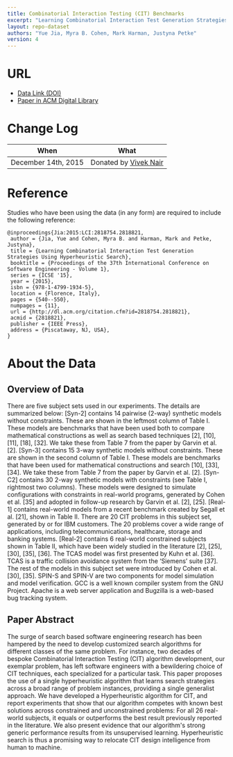 ```yaml
---
title: Combinatorial Interaction Testing (CIT) Benchmarks
excerpt: "Learning Combinatorial Interaction Test Generation Strategies using Hyperheuristic Search"
layout: repo-dataset
authors: "Yue Jia, Myra B. Cohen, Mark Harman, Justyna Petke"
version: 4
---
```


# URL

* [Data Link (DOI)](https://doi.org/10.5281/zenodo.581657)
* [Paper in ACM Digital Library](http://dl.acm.org/citation.cfm?id=2818821&CFID=550839757&CFTOKEN=78411605)

# Change Log

When | What
---- | ----
December 14th, 2015 | Donated by [Vivek Nair](mailto:vivekaxl@gmail.com)

# Reference

Studies who have been using the data (in any form) are required to include the following reference:

```
@inproceedings{Jia:2015:LCI:2818754.2818821,
 author = {Jia, Yue and Cohen, Myra B. and Harman, Mark and Petke, Justyna},
 title = {Learning Combinatorial Interaction Test Generation Strategies Using Hyperheuristic Search},
 booktitle = {Proceedings of the 37th International Conference on Software Engineering - Volume 1},
 series = {ICSE '15},
 year = {2015},
 isbn = {978-1-4799-1934-5},
 location = {Florence, Italy},
 pages = {540--550},
 numpages = {11},
 url = {http://dl.acm.org/citation.cfm?id=2818754.2818821},
 acmid = {2818821},
 publisher = {IEEE Press},
 address = {Piscataway, NJ, USA},
}
```

# About the Data

## Overview of Data

There are five subject sets used in our experiments. The details are summarized below: [Syn-2] contains 14 pairwise (2-way) synthetic models without constraints. These are shown in the leftmost column of Table I.  These models are benchmarks that have been used both to compare mathematical constructions as well as search based techniques [2], [10], [11], [18], [32]. We take these from Table 7 from the paper by Garvin et al.  [2]. [Syn-3] contains 15 3-way synthetic models without constraints.  These are shown in the second column of Table I. These models are benchmarks that have been used for mathematical constructions and search [10], [33], [34]. We take these from Table 7 from the paper by Garvin et al. [2]. [Syn-C2] contains 30 2-way synthetic models with constraints (see Table I, rightmost two columns). These models were designed to simulate configurations with constraints in real-world programs, generated by Cohen et al. [35] and adopted in follow-up research by Garvin et al. [2], [25]. [Real-1] contains real-world models from a recent benchmark created by Segall et al. [21], shown in Table II. There are 20 CIT problems in this subject set, generated by or for IBM customers. The 20 problems cover a wide range of applications, including telecommunications, healthcare, storage and banking systems. [Real-2] contains 6 real-world constrained subjects shown in Table II, which have been widely studied in the literature [2], [25], [30], [35], [36]. The TCAS model was first presented by Kuhn et al. [36]. TCAS is a traffic collision avoidance system from the ‘Siemens’ suite [37]. The rest of the models in this subject set were introduced by Cohen et al. [30], [35]. SPIN-S and SPIN-V are two components for model simulation and model verification. GCC is a well known compiler system from the GNU Project. Apache is a web server application and Bugzilla is a web-based bug tracking system.

## Paper Abstract

The surge of search based software engineering research has been hampered by the need to develop customized search algorithms for different classes of the same problem. For instance, two decades of bespoke Combinatorial Interaction Testing (CIT) algorithm development, our exemplar problem, has left software engineers with a bewildering choice of CIT techniques, each specialized for a particular task. This paper proposes the use of a single hyperheuristic algorithm that learns search strategies across a broad range of problem instances, providing a single generalist approach. We have developed a Hyperheuristic algorithm for CIT, and report experiments that show that our algorithm competes with known best solutions across constrained and unconstrained problems: For all 26 real-world subjects, it equals or outperforms the best result previously reported in the literature. We also present evidence that our algorithm's strong generic performance results from its unsupervised learning. Hyperheuristic search is thus a promising way to relocate CIT design intelligence from human to machine.
